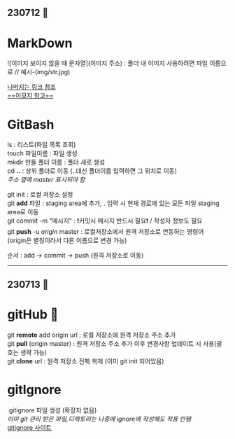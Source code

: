 ## 230712 :runner:
# MarkDown
![이미지 보이지 않을 때 문자열](이미지 주소) : 폴더 내 이미지 사용하려면 파일 이름으로 // 예시-(img/str.jpg)<br>

[나머지는 링크 참조](https://www.markdownguide.org/)<br>
[==이모지 참고==](https://gist.github.com/rxaviers/7360908)

# GitBash
ls : 리스트(파일 목록 조회)<br>
touch 파일이름 : 파일 생성<br>
mkdir 만들 폴더 이름 : 폴더 새로 생성<br>
cd **..** : 상위 폴더로 이동 (..대신 폴더이름 입력하면 그 위치로 이동)<br>
*주소 옆에 master 표시되야 함*

git init : 로컬 저장소 설정<br>
git **add** 파일 : staging area에 추가, . 입력 시 현재 경로에 있는 모든 파일 staging area로 이동<br>
git commit -m "메시지" : :exclamation:커밋시 메시지 반드시 필요:exclamation: / 작성자 정보도 필요<br>
git **push** -u *origin* master : 로컬저장소에서 원격 저장소로 연동하는 명령어<br>
(origin은 별칭이라서 다른 이름으로 변경 가능)<br>

순서 : add -> commit -> push (원격 저장소로 이동)<br>

---

## 230713 :running:
# gitHub :pushpin:
git **remote** add origin url : 로컬 저장소에 원격 저장소 주소 추가<br>
git **pull** (origin master) : 원격 저장소 주소 추가 이후 변경사항 업데이트 시 사용(괄호는 생략 가능)<br>
git **clone** url : 원격 저장소 전체 복제 (이미 git init 되어있음)

# gitIgnore
.gitignore 파일 생성 (확장자 없음)<br>
*이미 git 관리 받은 파일,디렉토리는 나중에 ignore에 작성해도 적용 안됌*<br>
[gitignore 사이트](https://www.toptal.com/developers/gitignore)
